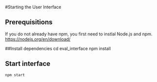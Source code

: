 #Starting the User Interface

## Prerequisitions
If you do not already have npm, you first need to instlal Node.js and npm. https://nodejs.org/en/download/

##Install dependencies
    cd eval_interface
    npm install

## Start interface
    npm start
